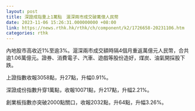 ```yaml
---
layout: post
title: 深證成指重上1萬點　滬深兩市成交破萬億人民幣
date: 2023-11-06 15:26:31.000000000 +08:00
link: https://news.rthk.hk/rthk/ch/component/k2/1726658-20231106.htm
categories: rthk
---
```


內地股市高收近1%至逾3%。滬深兩市成交額時隔4個月重返萬億元人民幣，合共逾1.06萬億元。證券、消費電子、汽車、遊戲等股份造好，煤炭、油氣開採股下跌。

上證指數收報3058點，升27點，升幅0.91%。

深證成份指數升穿1萬點，收報10071點，升217點，升幅2.21%。

創業板指數亦突破2000點關口，收報2032點，升64點，升幅3.26%。
